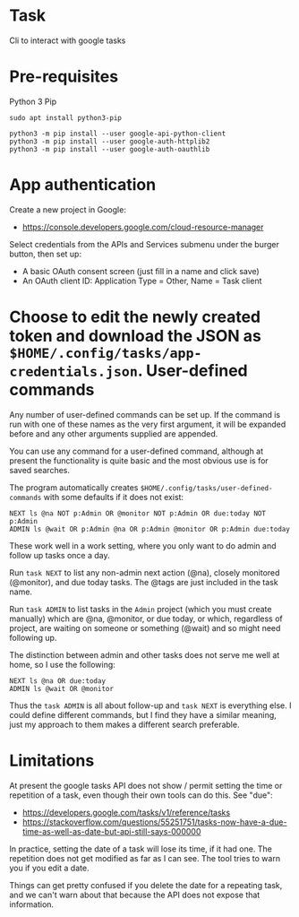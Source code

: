 Task
====

Cli to interact with google tasks

Pre-requisites
==============

Python 3 Pip

~~~
sudo apt install python3-pip
~~~

~~~
python3 -m pip install --user google-api-python-client
python3 -m pip install --user google-auth-httplib2
python3 -m pip install --user google-auth-oauthlib
~~~

App authentication
===================

Create a new project in Google:

* https://console.developers.google.com/cloud-resource-manager

Select credentials from the APIs and Services submenu under the burger
button, then set up:

* A basic OAuth consent screen (just fill in a name and click save)
* An OAuth client ID: Application Type = Other, Name = Task client

Choose to edit the newly created token and download the JSON as
`$HOME/.config/tasks/app-credentials.json`.
User-defined commands
=====================

Any number of user-defined commands can be set up. If the command
is run with one of these names as the very first argument, it will be
expanded before and any other arguments supplied are appended.

You can use any command for a user-defined command, although at present
the functionality is quite basic and the most obvious use is for saved
searches.

The program automatically creates `$HOME/.config/tasks/user-defined-commands`
with some defaults if it does not exist:

```
NEXT ls @na NOT p:Admin OR @monitor NOT p:Admin OR due:today NOT p:Admin
ADMIN ls @wait OR p:Admin @na OR p:Admin @monitor OR p:Admin due:today
```

These work well in a work setting, where you only want to do admin and follow
up tasks once a day.

Run `task NEXT` to list any non-admin next action (@na),
closely monitored (@monitor), and due today tasks.
The @tags are just included in the task name.

Run `task ADMIN` to list tasks in the `Admin` project (which you must create
manually) which are @na, @monitor, or due today, or which, regardless
of project, are waiting on someone or something (@wait) and so might need
following up.

The distinction between admin and other tasks does not serve me well at home,
so I use the following:

```
NEXT ls @na OR due:today
ADMIN ls @wait OR @monitor
```

Thus the `task ADMIN` is all about follow-up and `task NEXT` is everything
else. I could define different commands, but I find they have a similar
meaning, just my approach to them makes a different search preferable.

Limitations
===========

At present the google tasks API does not show / permit setting the
time or repetition of a task, even though their own tools can do this.
See "due":

* https://developers.google.com/tasks/v1/reference/tasks
* https://stackoverflow.com/questions/55251751/tasks-now-have-a-due-time-as-well-as-date-but-api-still-says-000000

In practice, setting the date of a task will lose its time, if it
had one. The repetition does not get modified as far as I can see.
The tool tries to warn you if you edit a date.

Things can get pretty confused if you delete the date for a
repeating task, and we can't warn about that because the API does not
expose that information.
